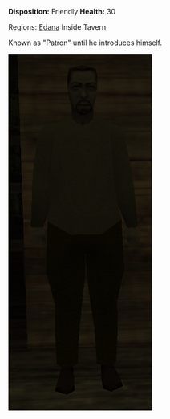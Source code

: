 **Disposition:** Friendly
**Health:** 30

Regions:
	[Edana](../../Regions/Edana/Edana.md)
		Inside Tavern

Known as "Patron" until he introduces himself.

![](../../articleassets/npc/npc-sumdale.png)
